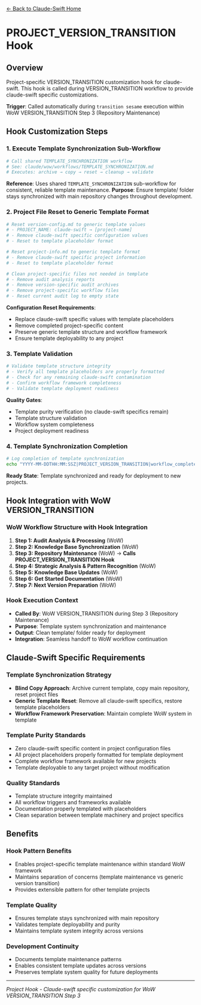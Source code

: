 [← Back to Claude-Swift Home](../../../README.md)

# PROJECT_VERSION_TRANSITION Hook

## Overview

Project-specific VERSION_TRANSITION customization hook for claude-swift. This hook is called during VERSION_TRANSITION workflow to provide claude-swift specific customizations.

**Trigger**: Called automatically during `transition sesame` execution within WoW VERSION_TRANSITION Step 3 (Repository Maintenance)

## Hook Customization Steps

### 1. Execute Template Synchronization Sub-Workflow
```bash
# Call shared TEMPLATE_SYNCHRONIZATION workflow
# See: claude/wow/workflows/TEMPLATE_SYNCHRONIZATION.md
# Executes: archive → copy → reset → cleanup → validate
```

**Reference**: Uses shared `TEMPLATE_SYNCHRONIZATION` sub-workflow for consistent, reliable template maintenance.
**Purpose**: Ensure template/ folder stays synchronized with main repository changes throughout development.

### 2. Project File Reset to Generic Template Format
```bash
# Reset version-config.md to generic template values
# - PROJECT_NAME: claude-swift → [project-name]
# - Remove claude-swift specific configuration values
# - Reset to template placeholder format

# Reset project-info.md to generic template format
# - Remove claude-swift specific project information
# - Reset to template placeholder format

# Clean project-specific files not needed in template
# - Remove audit analysis reports
# - Remove version-specific audit archives  
# - Remove project-specific workflow files
# - Reset current audit log to empty state
```

**Configuration Reset Requirements**:
- Replace claude-swift specific values with template placeholders
- Remove completed project-specific content
- Preserve generic template structure and workflow framework
- Ensure template deployability to any project

### 3. Template Validation
```bash
# Validate template structure integrity
# - Verify all template placeholders are properly formatted
# - Check for any remaining claude-swift contamination
# - Confirm workflow framework completeness
# - Validate template deployment readiness
```

**Quality Gates**:
- Template purity verification (no claude-swift specifics remain)
- Template structure validation
- Workflow system completeness
- Project deployment readiness

### 4. Template Synchronization Completion
```bash
# Log completion of template synchronization
echo "YYYY-MM-DDTHH:MM:SSZ|PROJECT_VERSION_TRANSITION|workflow_complete|template_sync|template/|Template synchronization complete - ready for future deployment" >> claude/project/audit/current/current.log
```

**Ready State**: Template synchronized and ready for deployment to new projects.

## Hook Integration with WoW VERSION_TRANSITION

### WoW Workflow Structure with Hook Integration
1. **Step 1: Audit Analysis & Processing** (WoW)
2. **Step 2: Knowledge Base Synchronization** (WoW)
3. **Step 3: Repository Maintenance** (WoW) → **Calls PROJECT_VERSION_TRANSITION Hook**
4. **Step 4: Strategic Analysis & Pattern Recognition** (WoW)
5. **Step 5: Knowledge Base Updates** (WoW)
6. **Step 6: Get Started Documentation** (WoW)
7. **Step 7: Next Version Preparation** (WoW)

### Hook Execution Context
- **Called By**: WoW VERSION_TRANSITION during Step 3 (Repository Maintenance)
- **Purpose**: Template system synchronization and maintenance
- **Output**: Clean template/ folder ready for deployment
- **Integration**: Seamless handoff to WoW workflow continuation

## Claude-Swift Specific Requirements

### Template Synchronization Strategy
- **Blind Copy Approach**: Archive current template, copy main repository, reset project files
- **Generic Template Reset**: Remove all claude-swift specifics, restore template placeholders
- **Workflow Framework Preservation**: Maintain complete WoW system in template

### Template Purity Standards
- Zero claude-swift specific content in project configuration files
- All project placeholders properly formatted for template deployment
- Complete workflow framework available for new projects
- Template deployable to any target project without modification

### Quality Standards
- Template structure integrity maintained
- All workflow triggers and frameworks available
- Documentation properly templated with placeholders
- Clean separation between template machinery and project specifics

## Benefits

### **Hook Pattern Benefits**
- Enables project-specific template maintenance within standard WoW framework
- Maintains separation of concerns (template maintenance vs generic version transition)
- Provides extensible pattern for other template projects

### **Template Quality**
- Ensures template stays synchronized with main repository
- Validates template deployability and purity
- Maintains template system integrity across versions

### **Development Continuity**
- Documents template maintenance patterns
- Enables consistent template updates across versions
- Preserves template system quality for future deployments

---

*Project Hook - Claude-swift specific customization for WoW VERSION_TRANSITION Step 3*